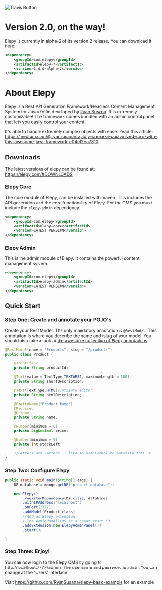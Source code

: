 ![Travis Button](https://travis-ci.com/RyanSusana/elepy.svg?branch=master)
# Version 2.0, on the way!
Elepy is currently in alpha-2 of its version 2 release. You can download it here:
``` xml
<dependency>
    <groupId>com.elepy</groupId>
    <artifactId>elepy-*</artifactId>
    <version>2.0.0-alpha-2</version>
</dependency>
```

# About Elepy

Elepy is a Rest API Generation Framework/Headless Content Management System for Java/Kotlin developed by [Ryan Susana](https://ryansusana.com/). It is extremely customizable! The framework comes bundled with an admin control panel that lets you easily control your content.

It's able to handle extremely complex objects with ease.
Read this article: https://medium.com/@ryansusana/rapidly-create-a-customized-cms-with-this-awesome-java-framework-e04ef2ea7810

## Downloads
The latest versions of elepy can be found at: https://elepy.com/#DOWNLOADS
### Elepy Core
The core module of Elepy, can be installed with maven. This includes the API generation and the core functionality of Elepy. For the CMS you must include the `elepy-admin` dependency.
``` xml
<dependency>
    <groupId>com.elepy</groupId>
    <artifactId>elepy-core</artifactId>
    <version>LATEST VERSION</version>
</dependency>
```

### Elepy Admin
This is the admin module of Elepy. It contains the powerful content management system.
``` xml
<dependency>
    <groupId>com.elepy</groupId>
    <artifactId>elepy-admin</artifactId>
    <version>LATEST VERSION</version>
</dependency>
```

## Quick Start
### Step One: Create and annotate your POJO's
Create your Rest Model. The only mandatory annotation is `@RestModel`. This annotation is where you describe the name and /slug of your model. You should also take a look at [the awesome collection of Elepy annotations](#annotations). 
``` java
@RestModel(name = "Products", slug = "/products")
public class Product {

    @Identifier
    private String productId;
    
    @Text(value = TextType.TEXTAREA, maximumLength = 100)
    private String shortDescription;
    
    @Text(TextType.HTML)//WYSIWYG editor
    private String htmlDescription;

    @PrettyName("Product Name")
    @Required
    @Unique
    private String name;

    @Number(minimum = 0)
    private BigDecimal price;

    @Number(minimum = 0)
    private int stockLeft;

    //Getters and Setters. I like to use Lombok to automate this :D
}
```
### Step Two: Configure Elepy
``` java
public static void main(String[] args) {
    DB database = mongo.getDB("product-database");

    new Elepy()
        .registerDependency(DB.class, database)
        .withIPAddress("localhost")
        .onPort(7777)
        .addModel(Product.class)
        //Add an Elepy extension
        //The AdminPanel/CMS is a great start :D
        .addExtension(new ElepyAdminPanel())
        .start();

}
```
### Step Three: Enjoy!

You can now login to the Elepy CMS by going to http://localhost:7777/admin. The username and password is `admin`. You can change at the 'Users' interface.

Visit https://github.com/RyanSusana/elepy-basic-example for an example
